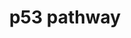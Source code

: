 ---
annotations:
- type: Pathway Ontology
  value: p53 signaling pathway
authors:
- Kevinhermans1987
- MartijnVanIersel
- Khanspers
- MaintBot
- Ddigles
- Mkutmon
description: p53 (also known as protein 53 or tumor protein 53), is a transcription
  factor which in humans is encoded by the TP53 gene. p53 is important in multicellular
  organisms, where it regulates the cell cycle and thus functions as a tumor suppressor
  that is involved in preventing cancer. As such, p53 has been described as "the guardian
  of the genome," "the guardian angel gene," and the "master watchman," referring
  to its role in conserving stability by preventing genome mutation.
last-edited: 2016-10-06
organisms:
- Rattus norvegicus
redirect_from:
- /index.php/Pathway:WP655
- /instance/WP655
schema-jsonld:
- '@context': https://schema.org/
  '@id': https://wikipathways.github.io/pathways/WP655.html
  '@type': Dataset
  creator:
    '@type': Organization
    name: WikiPathways
  description: p53 (also known as protein 53 or tumor protein 53), is a transcription
    factor which in humans is encoded by the TP53 gene. p53 is important in multicellular
    organisms, where it regulates the cell cycle and thus functions as a tumor suppressor
    that is involved in preventing cancer. As such, p53 has been described as "the
    guardian of the genome," "the guardian angel gene," and the "master watchman,"
    referring to its role in conserving stability by preventing genome mutation.
  keywords:
  - Apaf-1
  - Mdm2
  - Siah1a
  - PUMA
  - Cyclin E
  - scotin
  - Cdk2
  - PAG608
  - Cop-1
  - Cdc2a
  - Cyclin G
  - B99
  - Tsc2
  - Chek2
  - TSAP6
  - p53R2
  - Casp3
  - Maspin
  - Cyclin D
  - KAI
  - Bax
  - Bid
  - p14ARF
  - Cyclin B
  - CytC
  - Siah
  - PAI
  - Pten
  - p73
  - Sestrins
  - Cdk4/6
  - PIRH-2
  - Atm
  - Rprm
  - ATR
  - p21
  - Wip1
  - Noxa
  - Casp9
  - Pigs
  - Mdm-X
  - p53
  - IGF-BP3
  - Igf1
  - PERP
  - Gadd45a
  - Chek1
  - Adgrb1
  - Casp8
  - Fas
  - 14-3-3-σ
  license: CC0
  name: p53 pathway
seo: CreativeWork
title: p53 pathway
wpid: WP655
---